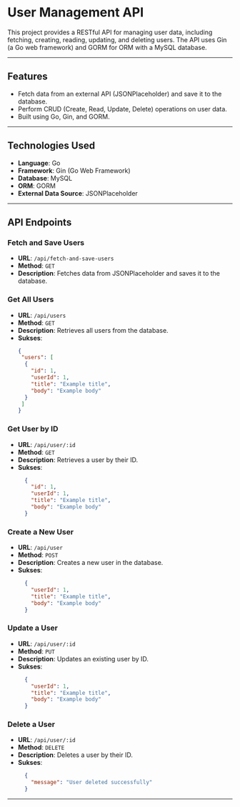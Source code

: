 # User Management API

This project provides a RESTful API for managing user data, including fetching, creating, reading, updating, and deleting users. The API uses Gin (a Go web framework) and GORM for ORM with a MySQL database.

---

## Features

- Fetch data from an external API (JSONPlaceholder) and save it to the database.
- Perform CRUD (Create, Read, Update, Delete) operations on user data.
- Built using Go, Gin, and GORM.

---

## Technologies Used

- **Language**: Go
- **Framework**: Gin (Go Web Framework)
- **Database**: MySQL
- **ORM**: GORM
- **External Data Source**: JSONPlaceholder

---

## API Endpoints

### Fetch and Save Users
- **URL**: `/api/fetch-and-save-users`
- **Method**: `GET`
- **Description**: Fetches data from JSONPlaceholder and saves it to the database.

### Get All Users
- **URL**: `/api/users`
- **Method**: `GET`
- **Description**: Retrieves all users from the database.
- **Sukses**:  
  ```json
  {
   "users": [
    {
      "id": 1,
      "userId": 1,
      "title": "Example title",
      "body": "Example body"
    }
   ]
  }

### Get User by ID
- **URL**: `/api/user/:id`
- **Method**: `GET`
- **Description**: Retrieves a user by their ID.
- **Sukses**:  
  ```json
    {
      "id": 1,
      "userId": 1,
      "title": "Example title",
      "body": "Example body"
    }


### Create a New User
- **URL**: `/api/user`
- **Method**: `POST`
- **Description**: Creates a new user in the database.
- **Sukses**:  
  ```json
    {
      "userId": 1,
      "title": "Example title",
      "body": "Example body"
    }

### Update a User
- **URL**: `/api/user/:id`
- **Method**: `PUT`
- **Description**: Updates an existing user by ID.
- **Sukses**:  
  ```json
    {
      "userId": 1,
      "title": "Example title",
      "body": "Example body"
    }

### Delete a User
- **URL**: `/api/user/:id`
- **Method**: `DELETE`
- **Description**: Deletes a user by their ID.
- **Sukses**:  
  ```json
    {
      "message": "User deleted successfully"
    }

---
